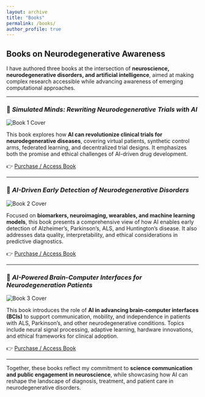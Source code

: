 ```yaml
---
layout: archive
title: "Books"
permalink: /books/
author_profile: true
---
```


## Books on Neurodegenerative Awareness

I have authored three books at the intersection of **neuroscience, neurodegenerative disorders, and artificial intelligence**, aimed at making complex research accessible while advancing awareness of emerging computational approaches.  

---

### 📘 *Simulated Minds: Rewriting Neurodegenerative Trials with AI*  
![Book 1 Cover](/sohith/images/book_1.png)  

This book explores how **AI can revolutionize clinical trials for neurodegenerative diseases**, covering virtual patients, synthetic control arms, federated learning, and decentralized trial designs. It emphasizes both the promise and ethical challenges of AI-driven drug development.  

👉 [Purchase / Access Book](https://books2read.com/u/4A6LVA)

---

### 📘 *AI-Driven Early Detection of Neurodegenerative Disorders*  
![Book 2 Cover](/sohith/images/book_2.png)  

Focused on **biomarkers, neuroimaging, wearables, and machine learning models**, this book presents a comprehensive view of how AI enables early detection of Alzheimer’s, Parkinson’s, ALS, and Huntington’s disease. It also addresses data quality, interpretability, and ethical considerations in predictive diagnostics.  

👉 [Purchase / Access Book](https://books2read.com/u/3JMGPJ)  

---

### 📘 *AI-Powered Brain-Computer Interfaces for Neurodegeneration Patients*  
![Book 3 Cover](/sohith/images/book_3.png)  

This book introduces the role of **AI in advancing brain-computer interfaces (BCIs)** to support communication, mobility, and independence in patients with ALS, Parkinson’s, and other neurodegenerative conditions. Topics include neural signal processing, adaptive learning, hardware innovations, and ethical frameworks for clinical adoption.  

👉 [Purchase / Access Book](https://books2read.com/u/38wY5a)  

---

Together, these books reflect my commitment to **science communication and public engagement in neuroscience**, while showcasing how AI can reshape the landscape of diagnosis, treatment, and patient care in neurodegenerative disorders.
